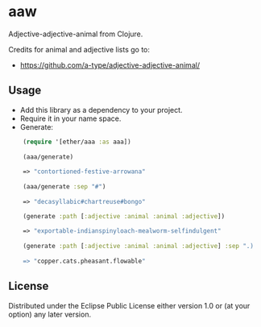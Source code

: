 # aaw

Adjective-adjective-animal from Clojure.

Credits for animal and adjective lists go to:
- https://github.com/a-type/adjective-adjective-animal/

## Usage

- Add this library as a dependency to your project.
- Require it in your name space.
- Generate:

```clj
    (require '[ether/aaa :as aaa])
    
    (aaa/generate)
    
    => "contortioned-festive-arrowana"
    
    (aaa/generate :sep "#") 
    
    => "decasyllabic#chartreuse#bongo"

    (generate :path [:adjective :animal :animal :adjective])
    
    => "exportable-indianspinyloach-mealworm-selfindulgent"
    
    (generate :path [:adjective :animal :animal :adjective] :sep ".)
    
    => "copper.cats.pheasant.flowable"
```

## License

Distributed under the Eclipse Public License either version 1.0 or (at
your option) any later version.
